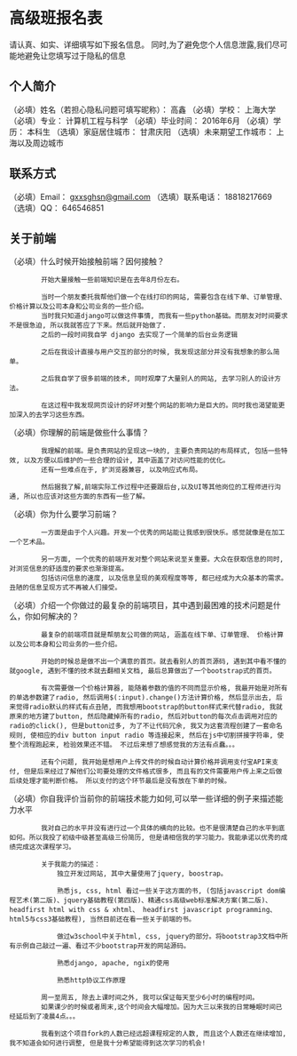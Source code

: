 # 高级班报名表

请认真、如实、详细填写如下报名信息。
同时,为了避免您个人信息泄露,我们尽可能地避免让您填写过于隐私的信息

## 个人简介

（必填）姓名（若担心隐私问题可填写昵称）： 高鑫
（必填）学校： 上海大学
（必填）专业： 计算机工程与科学
（必填）毕业时间： 2016年6月
（必填）学历： 本科生
（选填）家庭居住城市： 甘肃庆阳
（选填）未来期望工作城市： 上海以及周边城市

## 联系方式

（必填）Email： gxxsghsn@gmail.com
（选填）联系电话： 18818217669
（选填）QQ： 646546851

## 关于前端

（必填）什么时候开始接触前端？因何接触？


			开始大量接触一些前端知识是在去年8月份左右。

			当时一个朋友委托我帮他们做一个在线打印的网站, 需要包含在线下单、订单管理、 价格计算以及公司本身和公司业务的一些介绍。
			当时我只知道django可以做这件事情, 而我有一些python基础。而朋友对时间要求不是很急迫, 所以我就答应了下来。然后就开始做了.
			之后的一段时间我自学 django 去实现了一个简单的后台业务逻辑

			之后在我设计直接与用户交互的部分的时候, 我发现这部分并没有我想象的那么简单。

			之后我自学了很多前端的技术, 同时观摩了大量别人的网站, 去学习别人的设计方法。

			在这过程中我发现网页设计的好坏对整个网站的影响力是巨大的。同时我也渴望能更加深入的去学习这些东西。



（必填）你理解的前端是做些什么事情？


			我理解的前端。是负责网站的呈现这一块的, 主要负责网站的布局样式, 包括一些特效, 以及方便以后维护的一些合理的设计, 其中涵盖了对访问性能的优化。
			还有一些难点在于, 扩浏览器兼容, 以及响应式布局。
			
			然后据我了解,前端实际工作过程中还要跟后台,以及UI等其他岗位的工程师进行沟通, 所以也应该对这些方面的东西有一些了解。



（必填）你为什么要学习前端？
		

			一方面是由于个人兴趣。开发一个优秀的网站能让我感到很快乐。感觉就像是在加工一个艺术品。

			另一方面, 一个优秀的前端开发对整个网站来说至关重要。大众在获取信息的同时, 对浏览信息的舒适度的要求也渐渐提高。 
			包括访问信息的速度, 以及信息呈现的美观程度等等, 都已经成为大众基本的需求。丑陋的信息呈现方式不再被人们接受。



（必填）介绍一个你做过的最复杂的前端项目，其中遇到最困难的技术问题是什么，你如何解决的？

			
			最复杂的前端项目就是帮朋友公司做的网站, 涵盖在线下单、订单管理、 价格计算以及公司本身和公司业务的一些介绍。

			开始的时候总是做不出一个满意的首页。就去看别人的首页源码, 遇到其中看不懂的就google, 遇到不懂的技术就去翻相关文档, 最后总算做出了一个bootstrap式的首页。

			有次需要做一个价格计算器, 能随着参数的值的不同而显示价格, 我最开始是对所有的单选参数建了radio, 然后调用$(:input).change()方法计算价格, 然后显示出去, 后来觉得radio默认的样式有点丑陋, 而我想用bootstrap的button样式来代替radio, 我就原来的地方建了button, 然后隐藏掉所有的radio, 然后对button的每次点击调用对应的radio的click(), 但是button过多, 为了不让代码冗余, 我又为这套流程创建了一套命名规则, 使相应的div button input radio 等连接起来, 然后在js中切割拼接字符串, 使整个流程跑起来, 检验效果还不错。 不过后来想了想感觉我的方法有点蠢。。。

			还有个问题, 我开始是想用户上传文件的时候自动计算价格并调用支付宝API来支付, 但是后来经过了解他们公司要处理的文件格式很多, 而且有的文件需要用户传上来之后做后续处理才能判断价格。 所以支付的这个环节最后是没有放在下单的时候。

			

（必填）你自我评价当前你的前端技术能力如何,可以举一些详细的例子来描述能力水平


			我对自己的水平并没有进行过一个具体的横向的比较。也不是很清楚自己的水平到底如何。所以我投了初级中级甚至高级三份简历, 但是请相信我的学习能力。我能承诺以优秀的成绩完成这次课程学习。

			关于我能力的描述：
				独立开发过网站, 其中大量使用了jquery, boostrap。

				熟悉js, css, html 看过一些关于这方面的书, (包括javascript dom编程艺术(第二版)、jquery基础教程(第四版)、精通css高级web标准解决方案(第二版)、headfirst html with css & xhtml、 headfirst javascript programming、 html5与css3基础教程), 当然目前还在看一些关于前端的书。
				
				做过w3school中关于html, css, jquery的部分。将bootstrap3文档中所有示例自己敲过一遍、看过不少bootstrap开发的网站源码。

				熟悉django, apache, ngix的使用

				熟悉http协议工作原理

			周一至周五, 除去上课时间之外, 我可以保证每天至少6小时的编程时间。
			如果课少的时候或者周末,这个时间会大幅增加。因为大三以来我的日常睡眠时间已经延后到了凌晨4点。。。

			我看到这个项目fork的人数已经远超课程规定的人数, 而且这个人数还在继续增加, 我不知道会如何进行调整, 但是我十分希望能得到这次学习的机会!
		